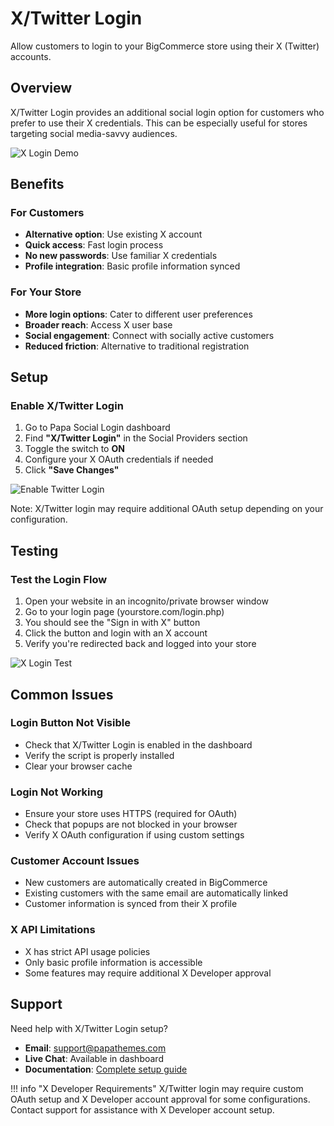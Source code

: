 # X/Twitter Login

Allow customers to login to your BigCommerce store using their X (Twitter) accounts.

## Overview

X/Twitter Login provides an additional social login option for customers who prefer to use their X credentials. This can be especially useful for stores targeting social media-savvy audiences.

![X Login Demo](../assets/images/twitter-login-demo.gif)

## Benefits

### For Customers
- **Alternative option**: Use existing X account
- **Quick access**: Fast login process
- **No new passwords**: Use familiar X credentials
- **Profile integration**: Basic profile information synced

### For Your Store
- **More login options**: Cater to different user preferences
- **Broader reach**: Access X user base
- **Social engagement**: Connect with socially active customers
- **Reduced friction**: Alternative to traditional registration

## Setup

### Enable X/Twitter Login

1. Go to Papa Social Login dashboard
2. Find **"X/Twitter Login"** in the Social Providers section
3. Toggle the switch to **ON**
4. Configure your X OAuth credentials if needed
5. Click **"Save Changes"**

![Enable Twitter Login](../assets/images/enable-twitter-login.png)

Note: X/Twitter login may require additional OAuth setup depending on your configuration.

## Testing

### Test the Login Flow

1. Open your website in an incognito/private browser window
2. Go to your login page (yourstore.com/login.php)
3. You should see the "Sign in with X" button
4. Click the button and login with an X account
5. Verify you're redirected back and logged into your store

![X Login Test](../assets/images/twitter-login-test.png)

## Common Issues

### Login Button Not Visible
- Check that X/Twitter Login is enabled in the dashboard
- Verify the script is properly installed
- Clear your browser cache

### Login Not Working
- Ensure your store uses HTTPS (required for OAuth)
- Check that popups are not blocked in your browser
- Verify X OAuth configuration if using custom settings

### Customer Account Issues
- New customers are automatically created in BigCommerce
- Existing customers with the same email are automatically linked
- Customer information is synced from their X profile

### X API Limitations
- X has strict API usage policies
- Only basic profile information is accessible
- Some features may require additional X Developer approval

## Support

Need help with X/Twitter Login setup?

- **Email**: support@papathemes.com
- **Live Chat**: Available in dashboard
- **Documentation**: [Complete setup guide](../getting-started.md)

!!! info "X Developer Requirements"
    X/Twitter login may require custom OAuth setup and X Developer account approval for some configurations. Contact support for assistance with X Developer account setup.